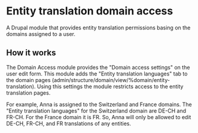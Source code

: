 # Entity translation domain access

A Drupal module that provides entity translation permissions basing on the domains assigned to a user.

## How it works

The Domain Access module provides the "Domain access settings" on the user edit form. This module adds the "Entity translation languages" tab to the domain pages (admin/structure/domain/view/%domain/entity-translation). Using this settings the module restricts access to the entity translation pages.

For example, Anna is assigned to the Switzerland and France domains. The "Entity translation languages" for the Switzerland domain are DE-CH and FR-CH. For the France domain it is FR. So, Anna will only be allowed to edit DE-CH, FR-CH, and FR translations of any entities.
